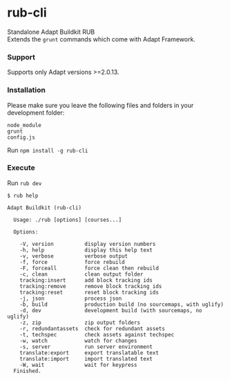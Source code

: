 # rub-cli
Standalone Adapt Buildkit RUB  
Extends the ``grunt`` commands which come with Adapt Framework.  

### Support
Supports only Adapt versions >=2.0.13.


### Installation
Please make sure you leave the following files and folders in your development folder:  

``node_module``  
``grunt``  
``config.js``  

Run ``npm install -g rub-cli``  


### Execute

Run ``rub dev``

```
$ rub help

Adapt Buildkit (rub-cli)

  Usage: ./rub [options] [courses...]

  Options:

    -V, version          display version numbers
    -h, help             display this help text
    -v, verbose          verbose output
    -f, force            force rebuild
    -F, forceall         force clean then rebuild
    -c, clean            clean output folder
    tracking:insert      add block tracking ids
    tracking:remove      remove block tracking ids
    tracking:reset       reset block tracking ids
    -j, json             process json
    -b, build            production build (no sourcemaps, with uglify)
    -d, dev              development build (with sourcemaps, no uglify)
    -z, zip              zip output folders
    -r, redundantassets  check for redundant assets
    -t, techspec         check assets against techspec
    -w, watch            watch for changes
    -s, server           run server environment
    translate:export     export translatable text
    translate:import     import translated text
    -W, wait             wait for keypress
  Finished.

```